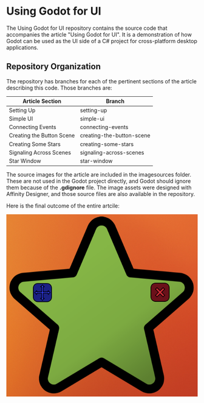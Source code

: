 # Using Godot for UI #

The Using Godot for UI repository contains the source code that accompanies the article "Using Godot for UI". It is a demonstration of how Godot can be used as the UI side of a C# project for cross-platform desktop applications.

## Repository Organization ##

The repository has branches for each of the pertinent sections of the article describing this code. Those branches are:

| Article Section | Branch |
| --- | --- |
| Setting Up | setting-up |
| Simple UI | simple-ui |
| Connecting Events | connecting-events |
| Creating the Button Scene | creating-the-button-scene |
| Creating Some Stars | creating-some-stars |
| Signaling Across Scenes | signaling-across-scenes |
| Star Window | star-window |

The source images for the article are included in the imagesources folder. These are not used in the Godot project directly, and Godot should ignore them because of the **.gdignore** file. The image assets were designed with Affinity Designer, and those source files are also available in the repository.

Here is the final outcome of the entire artcile:

![Star Shaped Window](./imagesources/finalappscreenshot.png?raw=true)

